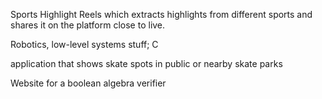 Sports Highlight Reels which extracts highlights from different sports and shares it on the platform close to live.

Robotics, low-level systems stuff; C

application that shows skate spots in public or nearby skate parks

Website for a boolean algebra verifier
